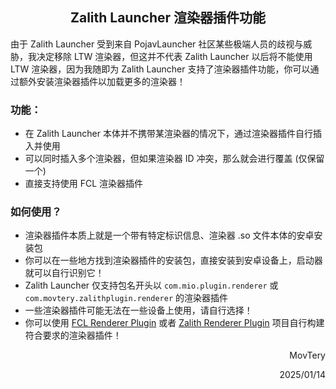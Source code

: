 <h2 align="center">Zalith Launcher 渲染器插件功能</h2>

由于 Zalith Launcher 受到来自 PojavLauncher 社区某些极端人员的歧视与威胁，我决定移除 LTW 渲染器，但这并不代表 Zalith Launcher 以后将不能使用 LTW 渲染器，因为我随即为 Zalith Launcher 支持了渲染器插件功能，你可以通过额外安装渲染器插件以加载更多的渲染器！

### 功能：
- 在 Zalith Launcher 本体并不携带某渲染器的情况下，通过渲染器插件自行插入并使用
- 可以同时插入多个渲染器，但如果渲染器 ID 冲突，那么就会进行覆盖 (仅保留一个)
- 直接支持使用 FCL 渲染器插件

### 如何使用？
- 渲染器插件本质上就是一个带有特定标识信息、渲染器 .so 文件本体的安卓安装包
- 你可以在一些地方找到渲染器插件的安装包，直接安装到安卓设备上，启动器就可以自行识别它！
- Zalith Launcher 仅支持包名开头以 `com.mio.plugin.renderer` 或 `com.movtery.zalithplugin.renderer` 的渲染器插件
- 一些渲染器插件可能无法在一些设备上使用，请自行选择！
- 你可以使用 [FCL Renderer Plugin](https://github.com/FCL-Team/FCLRendererPlugin)
 或者 [Zalith Renderer Plugin](https://github.com/ZalithLauncher/ZalithRendererPlugin) 项目自行构建符合要求的渲染器插件！

<div align="end">
    <p>MovTery</p>
    <p>2025/01/14</p>
</div>
